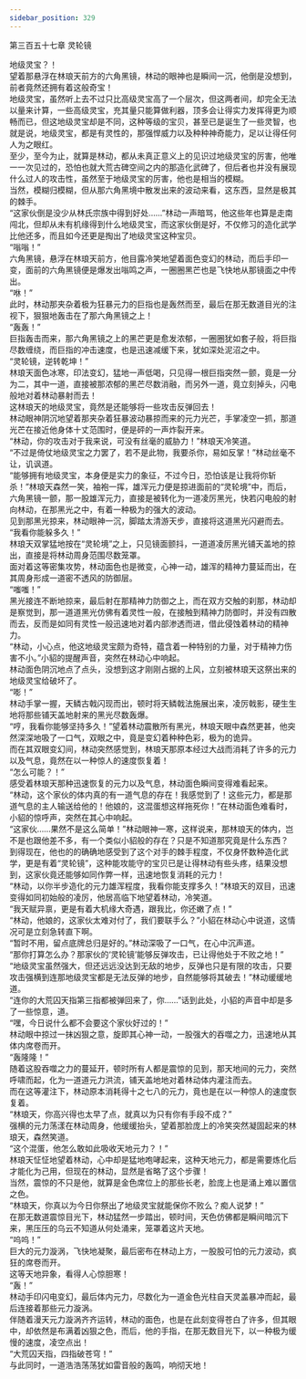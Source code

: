 ```yaml
---
sidebar_position: 329
---
```

 第三百五十七章 灵轮镜


地级灵宝？！  
望着那悬浮在林琅天前方的六角黑镜，林动的眼神也是瞬间一沉，他倒是没想到，前者竟然还拥有着这般奇宝！  
地级灵宝，虽然听上去不过只比高级灵宝高了一个层次，但这两者间，却完全无法以量来计算，一些高级灵宝，充其量只能算做利器，顶多会让得实力发挥得更为顺畅而已，但这地级灵宝却是不同，这种等级的宝贝，甚至已是诞生了一些灵智，也就是说，地级灵宝，都是有灵性的，那强悍威力以及种种神奇能力，足以让得任何人为之眼红。  
至少，至今为止，就算是林动，都从未真正意义上的见识过地级灵宝的厉害，他唯一一次见过的，恐怕也就大荒古碑空间之内的那造化武碑了，但后者也并没有展现什么过人的攻击性，虽然至于地级灵宝的厉害，他也是相当的模糊。  
当然，模糊归模糊，但从那六角黑境中散发出来的波动来看，这东西，显然是极其的棘手。  
“这家伙倒是没少从林氏宗族中得到好处……”林动一声暗骂，他这些年也算是走南闯北，但却从未有机缘得到什么地级灵宝，而这家伙倒是好，不仅修习的造化武学比他还多，而且如今还更是掏出了地级灵宝这种宝贝。  
“嗡嗡！”  
六角黑镜，悬浮在林琅天前方，他目露冷笑地望着面色变幻的林动，而后手印一变，面前的六角黑镜便是爆发出嗡鸣之声，一圈圈黑芒也是飞快地从那镜面之中传出。  
“咻！”  
此时，林动那夹杂着极为狂暴元力的巨指也是轰然而至，最后在那无数道目光的注视下，狠狠地轰击在了那六角黑镜之上！  
“轰轰！”  
巨指轰击而来，那六角黑镜之上的黑芒更是愈发浓郁，一圈圈犹如套子般，将巨指尽数缠绕，而巨指的冲击速度，也是迅速减缓下来，犹如深处泥沼之中。  
“灵轮镜，逆转乾坤！”  
林琅天面色冰寒，印法变幻，猛地一声低喝，只见得一根巨指突然一颤，竟是一分为二，其中一道，直接被那浓郁的黑芒尽数消融，而另外一道，竟立刻掉头，闪电般地对着林动暴射而去！  
这林琅天的地级灵宝，竟然是还能够将一些攻击反弹回去！  
林动眼神阴沉地望着那夹杂着狂暴波动暴掠而来的元力光芒，手掌凌空一抓，那道光芒在接近他身体十丈范围时，便是砰的一声炸裂开来。  
“林动，你的攻击对于我来说，可没有丝毫的威胁力！”林琅天冷笑道。  
“不过是倚仗地级灵宝之力罢了，若不是此物，我要杀你，易如反掌！”林动丝毫不让，讥讽道。  
“能够拥有地级灵宝，本身便是实力的象征，不过今日，恐怕该是让我将你斩杀！”林琅天森然一笑，袖袍一挥，雄浑元力便是掠进面前的“灵轮境”中，而后，六角黑镜一颤，那一股雄浑元力，直接是被转化为一道凌厉黑光，快若闪电般的射向林动，在那黑光之中，有着一种极为的强大的波动。  
见到那黑光掠来，林动眼神一沉，脚踏太清游天步，直接将这道黑光闪避而去。  
“我看你能躲多久！”  
林琅天双掌猛地按在“灵轮境”之上，只见镜面颤抖，一道道凌厉黑光铺天盖地的掠出，直接是将林动周身范围尽数笼罩。  
面对着这等密集攻势，林动面色也是微变，心神一动，雄浑的精神力蔓延而出，在其周身形成一道密不透风的防御层。  
“嗤嗤！”  
黑光接连不断地掠来，最后射在那精神力防御之上，而在双方交触的刹那，林动却是察觉到，那一道道黑光仿佛有着灵性一般，在接触到精神力防御时，并没有四散而去，反而是如同有灵性一般迅速地对着内部渗透而进，借此侵蚀着林动的精神力。  
“林动，小心点，他这地级灵宝颇为奇特，蕴含着一种特别的力量，对于精神力伤害不小。”小貂的提醒声音，突然在林动心中响起。  
林动面色阴沉地点了点头，没想到这才刚刚占据的上风，立刻被林琅天这祭出来的地级灵宝给破坏了。  
“嘭！”  
林动手掌一握，天鳞古戟闪现而出，顿时将天鳞戟法施展出来，凌厉戟影，硬生生地将那些铺天盖地射来的黑光尽数轰爆。  
“哼，我看你能够坚持多久！”望着林动震散所有黑光，林琅天眼中森然更甚，他突然深深地吸了一口气，双眼之中，竟是变幻着种种色彩，极为的诡异。  
而在其双眼变幻间，林动突然感觉到，林琅天那原本经过大战而消耗了许多的元力以及气息，竟然在以一种惊人的速度恢复着！  
“怎么可能？！”  
感受着林琅天那种迅速恢复的元力以及气息，林动面色瞬间变得难看起来。  
“林动，这个家伙的体内真的有一道气息的存在！我感觉到了！这些元力，都是那道气息的主人输送给他的！他娘的，这混蛋想这样拖死你！”在林动面色难看时，小貂的惊呼声，突然在其心中响起。  
“这家伙……果然不是这么简单！”林动眼神一寒，这样说来，那林琅天的体内，岂不是也跟他差不多，有一个类似小貂般的存在？只是不知道那究竟是什么东西？  
到得现在，他也的的确确地感受到了这个对手的棘手程度，不仅身怀数种造化武学，更是有着“灵轮镜”，这种能攻能守的宝贝已是让得林动有些头疼，结果没想到，这家伙竟还能够如同作弊一样，迅速地恢复消耗的元力！  
“林动，以你半步造化的元力雄浑程度，我看你能支撑多久！”林琅天的双目，迅速变得如同初始般的凌厉，他居高临下地望着林动，冷笑道。  
“我天赋异禀，更是有着大机缘大奇遇，跟我比，你还嫩了点！”  
“林动，他娘的，这家伙太难对付了，我们要联手么？”小貂在林动心中说道，这情况可是立刻急转直下啊。  
“暂时不用，留点底牌总归是好的。”林动深吸了一口气，在心中沉声道。  
“那你打算怎么办？那家伙的‘灵轮镜’能够反弹攻击，已让得他处于不败之地！”  
“地级灵宝虽然强大，但还远远没达到无敌的地步，反弹也只是有限的攻击，只要攻击强横到连那地级灵宝都是无法反弹的地步，自然能够将其破去！”林动缓缓地道。  
“连你的大荒囚天指第三指都被弹回来了，你……”话到此处，小貂的声音中却是多了一些惊意，道。  
“嘿，今日说什么都不会要这个家伙好过的！”  
林动眼中掠过一抹凶狠之意，旋即其心神一动，一股强大的吞噬之力，迅速地从其体内席卷而开。  
“轰隆隆！”  
随着这股吞噬之力的蔓延开，顿时所有人都是震惊的见到，那天地间的元力，突然呼啸而起，化为一道道元力洪流，铺天盖地地对着林动体内灌注而去。  
而在这等灌注下，林动原本消耗得十之七八的元力，竟也是在以一种惊人的速度恢复着。  
“林琅天，你高兴得也太早了点，就真以为只有你有手段不成？”  
强横的元力荡漾在林动周身，他缓缓抬头，望着那脸庞上的冷笑突然凝固起来的林琅天，森然笑道。  
“这个混蛋，他怎么敢如此吸收天地元力？！”  
林琅天怔怔地望着林动，心中却是猛地咆哮起来，这种天地元力，都是需要炼化后才能化为己用，但现在的林动，显然是省略了这个步骤！  
当然，震惊的不只是他，就算是金色席位上的那些长老，脸庞上也是涌上难以置信之色。  
“林琅天，你真以为今日你祭出了地级灵宝就能保你不败么？痴人说梦！”  
在那无数道震惊目光下，林动猛然一步踏出，顿时间，天色仿佛都是瞬间暗沉下来，黑压压的乌云不知道从何处涌来，笼罩着这片天地。  
“呜呜！”  
巨大的元力漩涡，飞快地凝聚，最后密布在林动上方，一股股可怕的元力波动，疯狂的席卷而开。  
这等天地异象，看得人心惊胆寒！  
“轰！”  
林动手印闪电变幻，最后体内元力，尽数化为一道金色光柱自天灵盖暴冲而起，最后连接着那些元力漩涡。  
伴随着漫天元力漩涡齐齐运转，林动的面色，也是在此刻变得苍白了许多，但其眼中，却依然是布满着凶狠之色，而后，他的手指，在那无数目光下，以一种极为缓慢的速度，凌空点出！  
“大荒囚天指，四指破苍穹！”  
与此同时，一道浩浩荡荡犹如雷音般的轰鸣，响彻天地！  
  
  
